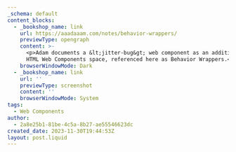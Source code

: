 ```yaml
---
_schema: default
content_blocks:
  - _bookshop_name: link
    url: https://aaadaaam.com/notes/behavior-wrappers/
    previewType: opengraph
    content: >-
      <p>Adam documents a &lt;jitter-bug&gt; web component as an addition to the
      HTML Web Components space, referenced here as Behavior Wrappers.</p>
    browserWindowMode: Dark
  - _bookshop_name: link
    url: ''
    previewType: screenshot
    content: ''
    browserWindowMode: System
tags:
  - Web Components
author:
  - 2a8e25b1-81be-4c5a-8b27-ae55546623dc
created_date: 2023-11-30T19:44:53Z
layout: post.liquid
---
```

